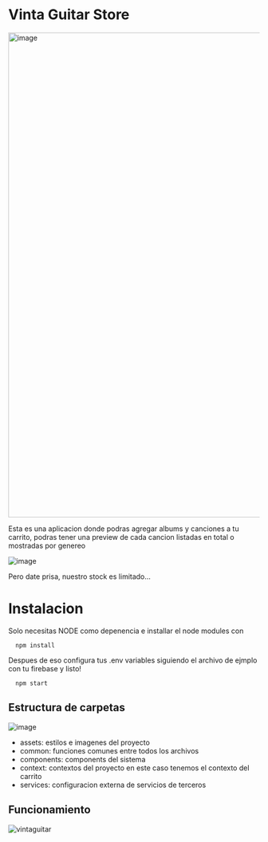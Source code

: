 # Vinta Guitar Store

<img width="973" alt="image" src="https://user-images.githubusercontent.com/67080543/169064592-9a3d3bf0-5a67-4fba-9745-d68ae8903a1a.png">

Esta es una aplicacion donde podras agregar albums y canciones a tu carrito, podras tener una preview de cada cancion listadas en total o mostradas por genereo 

![image](https://user-images.githubusercontent.com/67080543/169065430-58c61207-f35c-46a2-a406-9fe3b75d909b.png)

Pero date prisa, nuestro stock es limitado...

# Instalacion

Solo necesitas NODE como depenencia e installar el node modules con

```
  npm install
```

Despues de eso configura tus .env variables siguiendo el archivo de ejmplo con tu firebase y listo!

```
  npm start
```

## Estructura de carpetas

![image](https://user-images.githubusercontent.com/67080543/169071783-3caf3d20-8c4d-461b-ae4d-3495e0e45b66.png)

- assets: estilos e imagenes del proyecto
- common: funciones comunes entre todos los archivos
- components: components del sistema
- context: contextos del proyecto en este caso tenemos el contexto del carrito 
- services: configuracion externa de servicios de terceros

## Funcionamiento

![vintaguitar](https://user-images.githubusercontent.com/67080543/169080446-20ef541b-cb72-43d4-b1f0-be87e46d0b33.gif)



